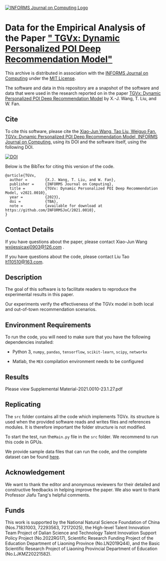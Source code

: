 [![INFORMS Journal on Computing Logo](https://INFORMSJoC.github.io/logos/INFORMS_Journal_on_Computing_Header.jpg)](https://pubsonline.informs.org/journal/ijoc)

# Data for the Empirical Analysis of the Paper [" TGVx: Dynamic Personalized POI Deep Recommendation Model"](https://doi.org/) 

This archive is distributed in association with the [INFORMS Journal on
Computing](https://pubsonline.informs.org/journal/ijoc) under the [MIT License](LICENSE).

The software and data in this repository are a snapshot of the software and data
that were used in the research reported on in the paper 
[TGVx: Dynamic Personalized POI Deep Recommendation Model](https://pubsonline.informs.org/journal/ijoc) by X.-J. Wang, T. Liu, and W. Fan. 

## Cite

To cite this software, please cite the [Xiao-Jun Wang, Tao Liu, Weiguo Fan. TGVx: Dynamic Personalized POI Deep Recommendation Model, INFORMS Journal on Computing.](https://pubsonline.informs.org/journal/ijoc) using its DOI and the software itself, using the following DOI.

[![DOI](https://zenodo.org/badge/574702645.svg)](https://zenodo.org/badge/latestdoi/574702645)

Below is the BibTex for citing this version of the code.

```
@article{TGVx,
  author =        {X.J. Wang, T. Liu, and W. Fan},
  publisher =     {INFORMS Journal on Computing},
  title =         {TGVx: Dynamic Personalized POI Deep Recommendation Model, v2021.0010},
  year =          {2023},
  doi =           {TBA},
  note =          {available for download at https://github.com/INFORMSJoC/2021.0010},
}  
```
## Contact Details

If you have questions about the paper, please contact Xiao-Jun Wang <wxjjessicaxj0903@126.com> . 

If you have questions about the code, please contact Liu Tao <lt110510@163.com>.

## Description

The goal of this software is to facilitate readers to reproduce the experimental results in this paper. 

Our experiments verify the effectiveness of the TGVx model in both local and out-of-town recommendation scenarios.

## Environment Requirements

To run the code, you will need to make sure that you have the following dependencies installed: 

- Python 3, `numpy`, `pandas`, `tensorflow`, `scikit-learn`, `scipy`, `networkx`

- Matlab, the `MEX` compilation environment needs to be configured

## Results

Please view Supplemental Material-2021.0010-23.1.27.pdf 

## Replicating

The `src` folder contains all the code which implements TGVx. its structure is used when the provided software reads and writes files and references modules. It is therefore important the folder structure is not modified.


To start the test, run the`Main.py` file in the `src` folder.  We recommend to run this code in GPUs.

We provide sample data files that can run the code, and the complete dataset can be found [here](https://sites.google.com/site/yangdingqi/home/foursquare-dataset).


## Acknowledgement
We want to thank the editor and anonymous reviewers for their detailed and constructive feedbacks in helping improve the paper. We also want to thank Professor Jiafu Tang's helpful comments. 

## Funds

This work is supported by the National Natural Science Foundation of China (Nos.71831003, 72293563, 72172025), the High-level Talent Innovation Team Project of Dalian Science and Technology Talent Innovation Support Policy Project (No.2022RG17), Scientific Research Funding Project of the Education Department of Liaoning Province (No.LN2019Q44), and the Basic Scientific Research Project of Liaoning Provincial Department of Education (No.LJKMZ20221582).
